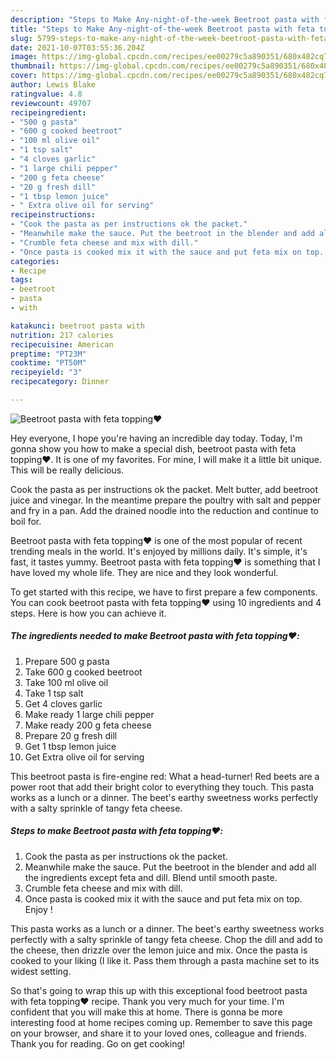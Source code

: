 ```yaml
---
description: "Steps to Make Any-night-of-the-week Beetroot pasta with feta topping❤️"
title: "Steps to Make Any-night-of-the-week Beetroot pasta with feta topping❤️"
slug: 5799-steps-to-make-any-night-of-the-week-beetroot-pasta-with-feta-topping
date: 2021-10-07T03:55:36.204Z
image: https://img-global.cpcdn.com/recipes/ee00279c5a890351/680x482cq70/beetroot-pasta-with-feta-topping-recipe-main-photo.jpg
thumbnail: https://img-global.cpcdn.com/recipes/ee00279c5a890351/680x482cq70/beetroot-pasta-with-feta-topping-recipe-main-photo.jpg
cover: https://img-global.cpcdn.com/recipes/ee00279c5a890351/680x482cq70/beetroot-pasta-with-feta-topping-recipe-main-photo.jpg
author: Lewis Blake
ratingvalue: 4.8
reviewcount: 49707
recipeingredient:
- "500 g pasta"
- "600 g cooked beetroot"
- "100 ml olive oil"
- "1 tsp salt"
- "4 cloves garlic"
- "1 large chili pepper"
- "200 g feta cheese"
- "20 g fresh dill"
- "1 tbsp lemon juice"
- " Extra olive oil for serving"
recipeinstructions:
- "Cook the pasta as per instructions ok the packet."
- "Meanwhile make the sauce. Put the beetroot in the blender and add all the ingredients except feta and dill. Blend until smooth paste."
- "Crumble feta cheese and mix with dill."
- "Once pasta is cooked mix it with the sauce and put feta mix on top. Enjoy !"
categories:
- Recipe
tags:
- beetroot
- pasta
- with

katakunci: beetroot pasta with 
nutrition: 217 calories
recipecuisine: American
preptime: "PT23M"
cooktime: "PT50M"
recipeyield: "3"
recipecategory: Dinner

---
```



![Beetroot pasta with feta topping❤️](https://img-global.cpcdn.com/recipes/ee00279c5a890351/680x482cq70/beetroot-pasta-with-feta-topping-recipe-main-photo.jpg)

Hey everyone, I hope you're having an incredible day today. Today, I'm gonna show you how to make a special dish, beetroot pasta with feta topping❤️. It is one of my favorites. For mine, I will make it a little bit unique. This will be really delicious.

Cook the pasta as per instructions ok the packet. Melt butter, add beetroot juice and vinegar. In the meantime prepare the poultry with salt and pepper and fry in a pan. Add the drained noodle into the reduction and continue to boil for.

Beetroot pasta with feta topping❤️ is one of the most popular of recent trending meals in the world. It's enjoyed by millions daily. It's simple, it's fast, it tastes yummy. Beetroot pasta with feta topping❤️ is something that I have loved my whole life. They are nice and they look wonderful.


To get started with this recipe, we have to first prepare a few components. You can cook beetroot pasta with feta topping❤️ using 10 ingredients and 4 steps. Here is how you can achieve it.

<!--inarticleads1-->

##### The ingredients needed to make Beetroot pasta with feta topping❤️:

1. Prepare 500 g pasta
1. Take 600 g cooked beetroot
1. Take 100 ml olive oil
1. Take 1 tsp salt
1. Get 4 cloves garlic
1. Make ready 1 large chili pepper
1. Make ready 200 g feta cheese
1. Prepare 20 g fresh dill
1. Get 1 tbsp lemon juice
1. Get  Extra olive oil for serving


This beetroot pasta is fire-engine red: What a head-turner! Red beets are a power root that add their bright color to everything they touch. This pasta works as a lunch or a dinner. The beet&#39;s earthy sweetness works perfectly with a salty sprinkle of tangy feta cheese. 

<!--inarticleads2-->

##### Steps to make Beetroot pasta with feta topping❤️:

1. Cook the pasta as per instructions ok the packet.
1. Meanwhile make the sauce. Put the beetroot in the blender and add all the ingredients except feta and dill. Blend until smooth paste.
1. Crumble feta cheese and mix with dill.
1. Once pasta is cooked mix it with the sauce and put feta mix on top. Enjoy !


This pasta works as a lunch or a dinner. The beet&#39;s earthy sweetness works perfectly with a salty sprinkle of tangy feta cheese. Chop the dill and add to the cheese, then drizzle over the lemon juice and mix. Once the pasta is cooked to your liking (I like it. Pass them through a pasta machine set to its widest setting. 

So that's going to wrap this up with this exceptional food beetroot pasta with feta topping❤️ recipe. Thank you very much for your time. I'm confident that you will make this at home. There is gonna be more interesting food at home recipes coming up. Remember to save this page on your browser, and share it to your loved ones, colleague and friends. Thank you for reading. Go on get cooking!
